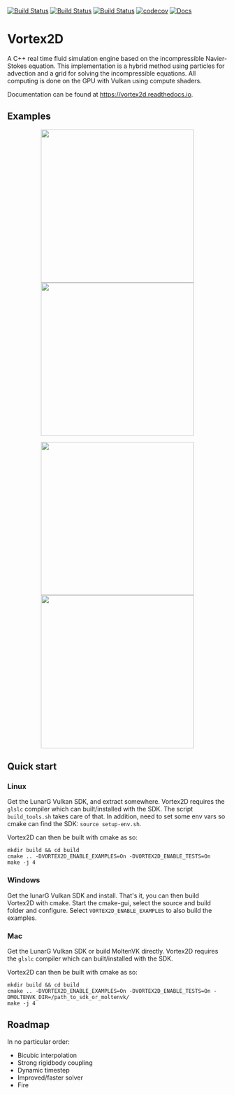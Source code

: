 [![Build Status](https://vortex2d.cachemiss.xyz/api/badges/mmaldacker/Vortex2D/status.svg)](https://vortex2d.cachemiss.xyz/mmaldacker/Vortex2D)
[![Build Status](https://travis-ci.org/mmaldacker/Vortex2D.svg?branch=master)](https://travis-ci.org/mmaldacker/Vortex2D)
[![Build Status](https://ci.appveyor.com/api/projects/status/p7q9aple11yhs1ck?svg=true)](https://ci.appveyor.com/project/mmaldacker/vortex2d)
[![codecov](https://codecov.io/gh/mmaldacker/Vortex2D/branch/master/graph/badge.svg)](https://codecov.io/gh/mmaldacker/Vortex2D)
[![Docs](https://readthedocs.org/projects/vortex2d/badge/?version=latest)](https://vortex2d.readthedocs.io)

# Vortex2D

A C++ real time fluid simulation engine based on the incompressible Navier-Stokes equation.
This implementation is a hybrid method using particles for advection and a grid for solving the incompressible equations.
All computing is done on the GPU with Vulkan using compute shaders.

Documentation can be found at https://vortex2d.readthedocs.io.

## Examples

<p align="middle">
  <img src="https://github.com/mmaldacker/Vortex2D/raw/master/Docs/vortex2d_example1.gif " width="350"/> 
  <img src="https://github.com/mmaldacker/Vortex2D/raw/master/Docs/vortex2d_example2.gif " width="350"/> 
</p>

<p align="middle">
  <img src="https://github.com/mmaldacker/Vortex2D/raw/master/Docs/vortex2d_example3.gif " width="350"/>
  <img src="https://github.com/mmaldacker/Vortex2D/raw/master/Docs/vortex2d_example4.gif " width="350"/> 
</p>

## Quick start

### Linux

Get the LunarG Vulkan SDK, and extract somewhere. Vortex2D requires the `glslc` compiler which can built/installed with the SDK. 
The script `build_tools.sh` takes care of that. In addition, need to set some env vars so cmake can find the SDK: `source setup-env.sh`.

Vortex2D can then be built with cmake as so:

```
mkdir build && cd build
cmake .. -DVORTEX2D_ENABLE_EXAMPLES=On -DVORTEX2D_ENABLE_TESTS=On
make -j 4
```

### Windows

Get the lunarG Vulkan SDK and install. That's it, you can then build Vortex2D with cmake. Start the cmake-gui, select the source and build folder and configure. Select `VORTEX2D_ENABLE_EXAMPLES` to also build the examples.

### Mac

Get the LunarG Vulkan SDK or build MoltenVK directly. Vortex2D requires the `glslc` compiler which can built/installed with the SDK. 

Vortex2D can then be built with cmake as so:

```
mkdir build && cd build
cmake .. -DVORTEX2D_ENABLE_EXAMPLES=On -DVORTEX2D_ENABLE_TESTS=On -DMOLTENVK_DIR=/path_to_sdk_or_moltenvk/
make -j 4
```

## Roadmap

In no particular order:

* Bicubic interpolation
* Strong rigidbody coupling
* Dynamic timestep
* Improved/faster solver
* Fire 